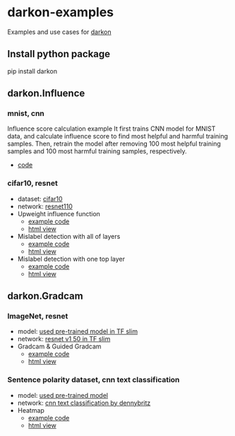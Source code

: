 # darkon-examples
Examples and use cases for [darkon](https://github.com/darkonhub/darkon)

## Install python package
pip install darkon

## darkon.Influence

### mnist, cnn
Influence score calculation example
It first trains CNN model for MNIST data, and calculate influence score to find most helpful and harmful training samples.
Then, retrain the model after removing 100 most helpful training samples and 100 most harmful training samples, respectively.
* [code](https://github.com/darkonhub/darkon-examples/blob/master/mnist)

### cifar10, resnet
* dataset: [cifar10](https://www.cs.toronto.edu/~kriz/cifar.html)
* network: [resnet110](https://github.com/wenxinxu/resnet-in-tensorflow)
* Upweight influence function
  * [example code](https://github.com/darkonhub/darkon-examples/blob/master/cifar10-resnet/influence_cifar10_resnet.ipynb)
  * [html view](http://nbviewer.jupyter.org/github/darkonhub/darkon-examples/blob/master/cifar10-resnet/influence_cifar10_resnet.ipynb)
* Mislabel detection with all of layers
  * [example code](https://github.com/darkonhub/darkon-examples/blob/master/cifar10-resnet/influence_cifar10_resnet_mislabel_all_layers.ipynb)
  * [html view](http://nbviewer.jupyter.org/github/darkonhub/darkon-examples/blob/master/cifar10-resnet/influence_cifar10_resnet_mislabel_all_layers.ipynb)
* Mislabel detection with one top layer
  * [example code](https://github.com/darkonhub/darkon-examples/blob/master/cifar10-resnet/influence_cifar10_resnet_mislabel_one_layer.ipynb)
  * [html view](http://nbviewer.jupyter.org/github/darkonhub/darkon-examples/blob/master/cifar10-resnet/influence_cifar10_resnet_mislabel_one_layer.ipynb)


## darkon.Gradcam

### ImageNet, resnet
* model: [used pre-trained model in TF slim](http://download.tensorflow.org/models/resnet_v1_50_2016_08_28.tar.gz)
* network: [resnet v1 50 in TF slim](https://github.com/tensorflow/models/blob/master/research/slim/nets/resnet_v1.py)
* Gradcam & Guided Gradcam
  * [example code](https://github.com/darkonhub/darkon-examples/blob/master/gradcam/GradcamDemo.ipynb)
  * [html view](http://nbviewer.jupyter.org/github/darkonhub/darkon-examples/blob/master/gradcam/GradcamDemo.ipynb)

### Sentence polarity dataset, cnn text classification
* model: [used pre-trained model](https://raw.githubusercontent.com/darkonhub/darkon-examples/master/gradcam/sequence.tar)
* network: [cnn text classification by dennybritz](https://github.com/dennybritz/cnn-text-classification-tf)
* Heatmap
  * [example code](https://github.com/darkonhub/darkon-examples/blob/master/gradcam/GradcamDemoSequence.ipynb)
  * [html view](http://nbviewer.jupyter.org/github/darkonhub/darkon-examples/blob/master/gradcam/GradcamDemoSequence.ipynb)
